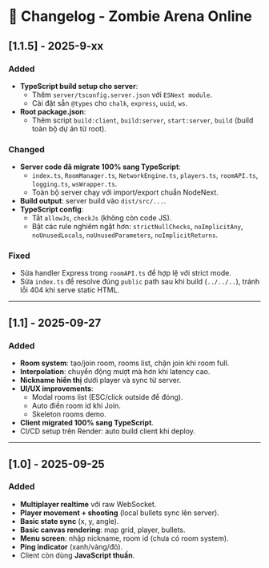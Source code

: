 # 📜 Changelog - Zombie Arena Online

## [1.1.5] - 2025-9-xx

### Added

- **TypeScript build setup cho server**:
  - Thêm `server/tsconfig.server.json` với `ESNext module`.
  - Cài đặt sẵn `@types` cho `chalk`, `express`, `uuid`, `ws`.
- **Root package.json**:
  - Thêm script `build:client`, `build:server`, `start:server`, `build` (build toàn bộ dự án từ root).

### Changed

- **Server code đã migrate 100% sang TypeScript**:
  - `index.ts`, `RoomManager.ts`, `NetworkEngine.ts`, `players.ts`, `roomAPI.ts`, `logging.ts`, `wsWrapper.ts`.
  - Toàn bộ server chạy với import/export chuẩn NodeNext.
- **Build output**: server build vào `dist/src/...`.
- **TypeScript config**:
  - Tắt `allowJs`, `checkJs` (không còn code JS).
  - Bật các rule nghiêm ngặt hơn: `strictNullChecks`, `noImplicitAny`, `noUnusedLocals`, `noUnusedParameters`, `noImplicitReturns`.

### Fixed

- Sửa handler Express trong `roomAPI.ts` để hợp lệ với strict mode.
- Sửa `index.ts` để resolve đúng `public` path sau khi build (`../../..`), tránh lỗi 404 khi serve static HTML.

---

## [1.1] - 2025-09-27

### Added

- **Room system**: tạo/join room, rooms list, chặn join khi room full.
- **Interpolation**: chuyển động mượt mà hơn khi latency cao.
- **Nickname hiển thị** dưới player và sync từ server.
- **UI/UX improvements**:
  - Modal rooms list (ESC/click outside để đóng).
  - Auto điền room id khi Join.
  - Skeleton rooms demo.
- **Client migrated 100% sang TypeScript**.
- CI/CD setup trên Render: auto build client khi deploy.

---

## [1.0] - 2025-09-25

### Added

- **Multiplayer realtime** với raw WebSocket.
- **Player movement + shooting** (local bullets sync lên server).
- **Basic state sync** (x, y, angle).
- **Basic canvas rendering**: map grid, player, bullets.
- **Menu screen**: nhập nickname, room id (chưa có room system).
- **Ping indicator** (xanh/vàng/đỏ).
- Client còn dùng **JavaScript thuần**.
